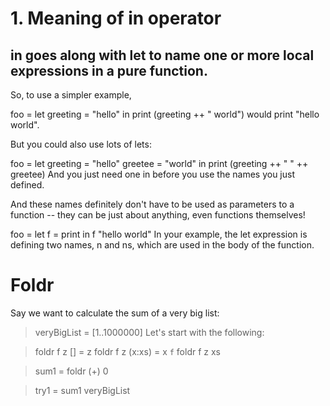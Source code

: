 # 1. Meaning of in operator 

## in goes along with let to name one or more local expressions in a pure function.

So, to use a simpler example,

foo = 
  let greeting = "hello" in 
    print (greeting ++ " world")
would print "hello world".

But you could also use lots of lets:

foo = 
  let greeting = "hello"
      greetee  = "world" in
    print (greeting ++ " " ++ greetee)
And you just need one in before you use the names you just defined.

And these names definitely don't have to be used as parameters to a function -- they can be just about anything, even functions themselves!

foo = 
  let f = print in
    f "hello world"
In your example, the let expression is defining two names, n and ns, which are used in the body of the function.


# Foldr
Say we want to calculate the sum of a very big list:

> veryBigList = [1..1000000]
Let's start with the following:

> foldr f z []     = z
> foldr f z (x:xs) = x `f` foldr f z xs

> sum1 = foldr (+) 0

> try1 = sum1 veryBigList